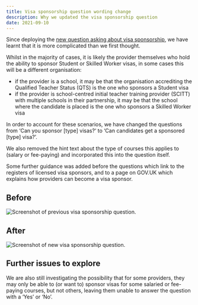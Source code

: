 ```yaml
---
title: Visa sponsorship question wording change
description: Why we updated the visa sponsorship question
date: 2021-09-10
---
```


Since deploying the [new question asking about visa sponsorship](/publish-teacher-training-courses/visa-sponsorship/), we have learnt that it is more complicated than we first thought.

Whilst in the majority of cases, it is likely the provider themselves who hold the ability to sponsor Student or Skilled Worker visas, in some cases this will be a different organisation:

- if the provider is a school, it may be that the organisation accrediting the Qualified Teacher Status (QTS) is the one who sponsors a Student visa
- if the provider is school-centred initial teacher training provider (SCITT) with multiple schools in their partnership, it may be that the school where the candidate is placed is the one who sponsors a Skilled Worker visa

In order to account for these scenarios, we have changed the questions from ‘Can you sponsor [type] visas?‘ to ‘Can candidates get a sponsored [type] visa?’.

We also removed the hint text about the type of courses this applies to (salary or fee-paying) and incorporated this into the question itself.

Some further guidance was added before the questions which link to the registers of licensed visa sponsors, and to a page on GOV.UK which explains how providers can become a visa sponsor.

## Before

![Screenshot of previous visa sponsorship question.](visa-sponsorship.png "Previous visa sponsorship question")

## After

![Screenshot of new visa sponsorship question.](visa-sponsorship-new-wording.png "Updated Visa sponsorship question")

## Further issues to explore

We are also still investigating the possibility that for some providers, they may only be able to (or want to) sponsor visas for some salaried or fee-paying courses, but not others, leaving them unable to answer the question with a ‘Yes’ or ‘No’.
